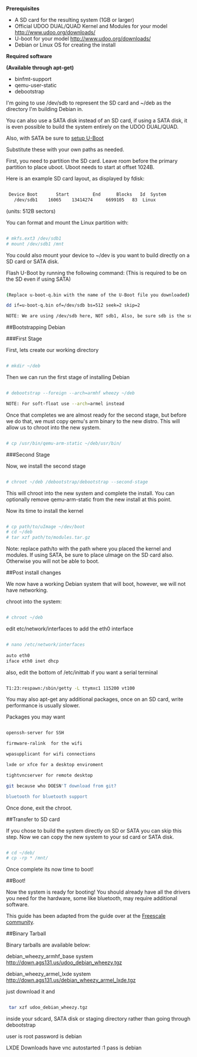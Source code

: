 **Prerequisites**

* A SD card for the resulting system (1GB or larger)
* Official UDOO DUAL/QUAD Kernel and Modules for your model http://www.udoo.org/downloads/
* U-boot for your model http://www.udoo.org/downloads/
* Debian or Linux OS for creating the install

**Required software**

**(Available through apt-get)**

* binfmt-support
* qemu-user-static
* debootstrap

I'm going to use /dev/sdb to represent the SD card and ~/deb as the directory I'm building Debian in.

You can also use a SATA disk instead of an SD card, if using a SATA disk, it is even possible to build the system entirely on the UDOO DUAL/QUAD.

Also, with SATA be sure to [setup U-Boot](/docs/Advanced_Setup/UDOO_Boot_From_SATA#prepareuboot)

Substitute these with your own paths as needed.

First, you need to partition the SD card. Leave room before the primary partition to place uboot. Uboot needs to start at offset 1024B.

Here is an example SD card layout, as displayed by fdisk:

```bash

 Device Boot       Start         End      Blocks   Id  System
   /dev/sdb1    16065    13414274     6699105   83  Linux

```

(units: 512B sectors)

You can format and mount the Linux partition with:

```bash

# mkfs.ext3 /dev/sdb1
# mount /dev/sdb1 /mnt

```

You could also mount your device to ~/dev is you want to build directly on a SD card or SATA disk.

Flash U-Boot by running the following command: (This is required to be on the SD even if using SATA)

```bash

(Replace u-boot-q.bin with the name of the U-Boot file you downloaded)

dd if=u-boot-q.bin of=/dev/sdb bs=512 seek=2 skip=2

NOTE: We are using /dev/sdb here, NOT sdb1, Also, be sure sdb is the sd card

```

##Bootstrapping Debian

###First Stage

First, lets create our working directory

```bash

# mkdir ~/deb

```

Then we can run the first stage of installing Debian

```bash

# debootstrap --foreign --arch=armhf wheezy ~/deb

NOTE: For soft-float use --arch=armel instead

```

Once that completes we are almost ready for the second stage, but before we do that, we must copy qemu's arm binary to the new distro. This will allow us to chroot into the new system.

```bash

# cp /usr/bin/qemu-arm-static ~/deb/usr/bin/

```

###Second Stage

Now, we install the second stage

```bash

# chroot ~/deb /debootstrap/debootstrap --second-stage

```

This will chroot into the new system and complete the install. You can optionally remove qemu-arm-static from the new install at this point.

Now its time to install the kernel

```bash

# cp path/to/uImage ~/dev/boot
# cd ~/deb
# tar xzf path/to/modules.tar.gz

```

Note: replace path/to with the path where you placed the kernel and modules. If using SATA, be sure to place uImage on the SD card also. Otherwise you will not be able to boot.

##Post install changes

We now have a working Debian system that will boot, however, we will not have networking.

chroot into the system:

```bash

# chroot ~/deb

```

edit etc/network/interfaces to add the eth0 interface

```bash

# nano /etc/network/interfaces
 
auto eth0
iface eth0 inet dhcp

```

also, edit the bottom of /etc/inittab if you want a serial terminal

```bash

T1:23:respawn:/sbin/getty -L ttymxc1 115200 vt100

```

You may also apt-get any additional packages, once on an SD card, write performance is usually slower.

Packages you may want

```bash

openssh-server for SSH

firmware-ralink  for the wifi

wpasupplicant for wifi connections

lxde or xfce for a desktop enviroment

tightvncserver for remote desktop

git because who DOESN'T download from git?

bluetooth for bluetooth support

```

Once done, exit the chroot.

##Transfer to SD card

If you chose to build the system directly on SD or SATA you can skip this step. Now we can copy the new system to your sd card or SATA disk.

```bash

# cd ~/deb/
# cp -rp * /mnt/

```

Once complete its now time to boot!

##Boot!

Now the system is ready for booting! You should already have all the drivers you need for the hardware, some like bluetooth, may require additional software.


This guide has been adapted from the guide over at the [Freescale community](https://community.freescale.com/docs/DOC-95044).

##Binary Tarball

Binary tarballs are available below:

debian_wheezy_armhf_base system http://down.ags131.us/udoo_debian_wheezy.tgz

debian_wheezy_armel_lxde system http://down.ags131.us/debian_wheezy_armel_lxde.tgz

just download it and

```bash

 tar xzf udoo_debian_wheezy.tgz 

```

inside your sdcard, SATA disk or staging directory rather than going through debootstrap

user is root password is debian

LXDE Downloads have vnc autostarted <IPADDRESS>:1 pass is debian



















